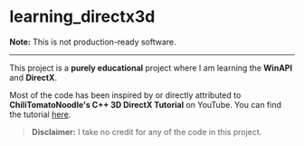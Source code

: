 # learning_directx3d

**Note:** This is not production-ready software.

---

This project is a **purely educational** project where I am learning the **WinAPI** and **DirectX**.

Most of the code has been inspired by or directly attributed to **ChiliTomatoNoodle's C++ 3D DirectX Tutorial** on YouTube. You can find the tutorial [here](https://www.youtube.com/playlist?list=PLqCJpWy5Fohd3S7ICFXwUomYW0Wv67pDD).

> **Disclaimer:** I take no credit for any of the code in this project.
